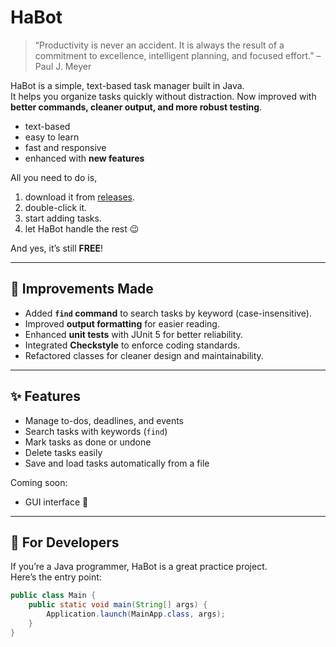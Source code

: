 # HaBot

> “Productivity is never an accident. It is always the result of a commitment to excellence, intelligent planning, and focused effort.” – Paul J. Meyer

HaBot is a simple, text-based task manager built in Java.  
It helps you organize tasks quickly without distraction. Now improved with **better commands, cleaner output, and more robust testing**.

- text-based
- easy to learn
- fast and responsive
- enhanced with **new features**

All you need to do is,

1. download it from [releases](#).
2. double-click it.
3. start adding tasks.
4. let HaBot handle the rest 😉

And yes, it’s still **FREE**!

---

## 🚀 Improvements Made
- Added **`find` command** to search tasks by keyword (case-insensitive).
- Improved **output formatting** for easier reading.
- Enhanced **unit tests** with JUnit 5 for better reliability.
- Integrated **Checkstyle** to enforce coding standards.
- Refactored classes for cleaner design and maintainability.

---

## ✨ Features
- Manage to-dos, deadlines, and events
- Search tasks with keywords (`find`)
- Mark tasks as done or undone
- Delete tasks easily
- Save and load tasks automatically from a file

Coming soon:
- GUI interface 🎨

---

## 🔧 For Developers
If you’re a Java programmer, HaBot is a great practice project.  
Here’s the entry point:

```java
public class Main {
    public static void main(String[] args) {
        Application.launch(MainApp.class, args);
    }
}
